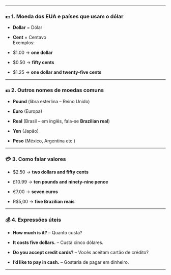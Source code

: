 
---

### 💵 **1. Moeda dos EUA e países que usam o dólar**

- **Dollar** = Dólar
    
- **Cent** = Centavo  
    Exemplos:
    
- $1.00 → **one dollar**
    
- $0.50 → **fifty cents**
    
- $1.25 → **one dollar and twenty-five cents**
    

---

### 💷 **2. Outros nomes de moedas comuns**

- **Pound** (libra esterlina – Reino Unido)
    
- **Euro** (Europa)
    
- **Real** (Brasil – em inglês, fala-se **Brazilian real**)
    
- **Yen** (Japão)
    
- **Peso** (México, Argentina etc.)
    

---

### 💳 **3. Como falar valores**

- $2.50 → **two dollars and fifty cents**
    
- £10.99 → **ten pounds and ninety-nine pence**
    
- €7.00 → **seven euros**
    
- R$5,00 → **five Brazilian reais**
    

---

### 💰 **4. Expressões úteis**

- **How much is it?** – Quanto custa?
    
- **It costs five dollars.** – Custa cinco dólares.
    
- **Do you accept credit cards?** – Vocês aceitam cartão de crédito?
    
- **I’d like to pay in cash.** – Gostaria de pagar em dinheiro.
    

---

